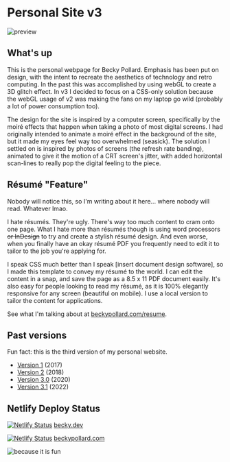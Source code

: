 # Personal Site v3

![preview](https://user-images.githubusercontent.com/52248161/160261761-c54c0b2b-b525-4788-b289-3e745cd6280b.gif)

## What's up
This is the personal webpage for Becky Pollard. Emphasis has been put on design, with the intent to recreate the aesthetics of technology and retro computing. In the past this was accomplished by using webGL to create a 3D glitch effect. In v3 I decided to focus on a CSS-only solution because the webGL usage of v2 was making the fans on my laptop go wild (probably a lot of power consumption too).

The design for the site is inspired by a computer screen, specifically by the moiré effects that happen when taking a photo of most digital screens. I had originally intended to animate a moiré effect in the background of the site, but it made my eyes feel way too overwhelmed (seasick). The solution I settled on is inspired by photos of screens (the refresh rate banding), animated to give it the motion of a CRT screen's jitter, with added horizontal scan-lines to really pop the digital feeling to the piece.

## Résumé "Feature"

Nobody will notice this, so I'm writing about it here... where nobody will read. Whatever lmao.

I hate résumés. They're ugly. There's way too much content to cram onto one page. What I hate more than résumés though is using word processors <del>or InDesign</del> to try and create a stylish résumé design. And even worse, when you finally have an okay résumé PDF you frequently need to edit it to tailor to the job you're applying for.

I speak CSS much better than I speak [insert document design software], so I made this template to convey my résumé to the world. I can edit the content in a snap, and save the page as a 8.5 x 11 PDF document easily. It's also easy for people looking to read my résumé, as it is 100% elegantly responsive for any screen (beautiful on mobile). I use a local version to tailor the content for applications.

See what I'm talking about at [beckypollard.com/resume](https://beckypollard.com/resume).

## Past versions
Fun fact: this is the third version of my personal website.

- [Version 1](https://web.archive.org/web/20180118052458/http://beckypollard.com/) (2017)
- [Version 2](https://web.archive.org/web/20180805212854/http://beckypollard.com/) (2018)
- [Version 3.0](https://web.archive.org/web/20200612001021/http://beckypollard.com/) (2020)
- [Version 3.1](http://beckypollard.com) (2022)

## Netlify Deploy Status
[![Netlify Status](https://api.netlify.com/api/v1/badges/5db2ab63-8ab5-4aeb-98aa-46b405c339ff/deploy-status)](https://app.netlify.com/sites/becky-dev/deploys) [becky.dev](https://becky.dev)

[![Netlify Status](https://api.netlify.com/api/v1/badges/90d66802-4657-41c8-bb16-3917275f5ec9/deploy-status)](https://app.netlify.com/sites/beckypollard/deploys) [beckypollard.com](https://beckypollard.com)

![because it is fun](https://user-images.githubusercontent.com/52248161/162846503-fb51676f-eeae-4559-b34a-acf94fb3a0e4.png)


